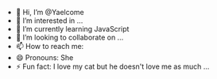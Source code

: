 - 👋 Hi, I’m @Yaelcome
- 👀 I’m interested in ...
- 🌱 I’m currently learning JavaScript
- 💞️ I’m looking to collaborate on ...
- 📫 How to reach me:
- 😄 Pronouns: She
- ⚡ Fun fact: I love my cat but he doesn't love me as much ...

<!---
Yaelcome/Yaelcome is a ✨ special ✨ repository because its `README.md` (this file) appears on your GitHub profile.
You can click the Preview link to take a look at your changes.
--->
